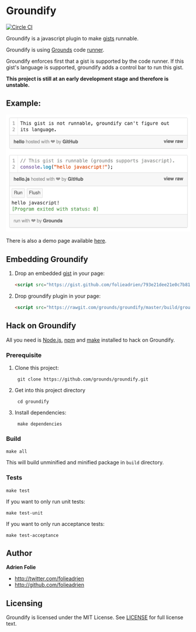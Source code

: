 # Groundify
[![Circle CI](https://circleci.com/gh/grounds/groundify/tree/master.svg?style=svg)](https://circleci.com/gh/grounds/groundify/tree/master)

Groundify is a javascript plugin to make [gists](https://gist.github.com/)
runnable.

Groundify is using [Grounds](http://beta.42grounds.io) code
[runner](https://github.com/grounds/grounds-exec).

Groundify enforces first that a gist is supported by the code runner.
If this gist's language is supported, groundify adds a control bar to run
this gist.

**This project is still at an early development stage and therefore is unstable.**

## Example:

![Groundify](/images/example.png)

There is also a demo page available [here](/examples/index.html).

## Embedding Groundify

1. Drop an embedded [gist](https://gist.github.com/) in your page:
    ```html
    <script src="https://gist.github.com/folieadrien/793e21dee21e0c7b81a8.js"></script>
    ```

2. Drop groundify plugin in your page:
    ```html
    <script src="https://rawgit.com/grounds/groundify/master/build/groundify.min.js"></script>
    ```

## Hack on Groundify

All you need is [Node.js](http://nodejs.org/), [npm](https://www.npmjs.com/) and [make](http://www.gnu.org/software/make/) installed to hack on Groundify.

### Prerequisite

1. Clone this project:

        git clone https://github.com/grounds/groundify.git

2. Get into this project directory

        cd groundify

3. Install dependencies:

        make dependencies

### Build

    make all

This will build unminified and minified package in `build` directory.

### Tests

    make test

If you want to only run unit tests:

    make test-unit

If you want to only run acceptance tests:

    make test-acceptance

## Author

**Adrien Folie**

* http://twitter.com/folieadrien
* http://github.com/folieadrien

## Licensing

Groundify is licensed under the MIT License. See [LICENSE](LICENSE) for full
license text.
